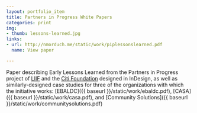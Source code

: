 ```yaml
---
layout: portfolio_item
title: Partners in Progress White Papers
categories: print
img:
- thumb: lessons-learned.jpg
links:
- url: http://nmorduch.me/static/work/piplessonslearned.pdf
  name: View paper

---
```


Paper describing Early Lessons Learned from the Partners in Progress project of [LIIF](http://www.liifund.org/) and the [Citi Foundation](https://www.citigroup.com/citi/foundation/) designed in InDesign, as well as similarly-designed case studies for three of the organizations with which the initiative works: [EBALDC]({{ baseurl }}/static/work/ebaldc.pdf), [CASA]({{ baseurl }}/static/work/casa.pdf), and [Community Solutions]({{ baseurl }}/static/work/communitysolutions.pdf)
